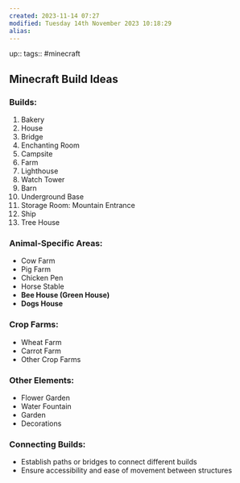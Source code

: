 ```yaml
---
created: 2023-11-14 07:27
modified: Tuesday 14th November 2023 10:18:29
alias:
---
```

up::
tags:: #minecraft

## Minecraft Build Ideas

### Builds:
1. Bakery
2. House
3. Bridge
4. Enchanting Room
5. Campsite
6. Farm
7. Lighthouse
8. Watch Tower
9. Barn
10. Underground Base
11. Storage Room: Mountain Entrance
12. Ship
13. Tree House

### Animal-Specific Areas:
- Cow Farm
- Pig Farm
- Chicken Pen
- Horse Stable
- **Bee House (Green House)**
- **Dogs House**

### Crop Farms:
- Wheat Farm
- Carrot Farm
- Other Crop Farms

### Other Elements:
- Flower Garden
- Water Fountain
- Garden
- Decorations

### Connecting Builds:
- Establish paths or bridges to connect different builds
- Ensure accessibility and ease of movement between structures
